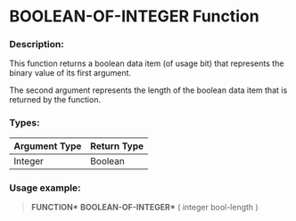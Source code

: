 # BOOLEAN-OF-INTEGER Function

### Description:
This function returns a boolean data item (of usage bit) that represents the binary 
value of its first argument. 

The second argument represents the length of the boolean data item that is returned 
by the function.

### Types:

| Argument Type | Return Type |
| ------------- | ----------- |
| Integer       | Boolean     |

### Usage example:

> **FUNCTION\*** **BOOLEAN-OF-INTEGER\*** ( integer bool-length )
